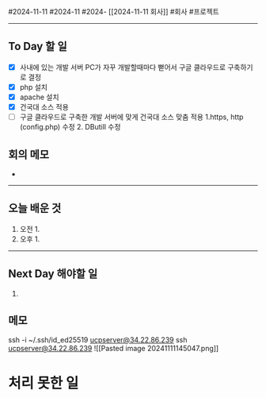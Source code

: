 #2024-11-11 #2024-11 #2024- [[2024-11-11 회사]]
#회사 #프로젝트

---
## To Day 할 일
- [x] 사내에 있는 개발 서버 PC가 자꾸 개발할때마다 뻗어서 구글 클라우드로 구축하기로 결정
- [x] php 설치
- [x] apache 설치
- [x] 건국대 소스 적용
- [ ] 구글 클라우드로 구축한 개발 서버에 맞게 건국대 소스 맞춤 적용
      1.https, http (config.php) 수정
      2.  DButill 수정 
## 회의 메모
- 
---
## 오늘 배운 것
1. 오전
    1. 
2. 오후
    1. 
---
## Next Day 해야할 일
1. 


## 메모
ssh -i ~/.ssh/id_ed25519 ucpserver@34.22.86.239
ssh ucpserver@34.22.86.239
![[Pasted image 20241111145047.png]]
# 처리 못한 일